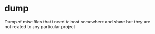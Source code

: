 # dump
Dump of misc files that i need to host somewhere and share but they are not related to any particular project
